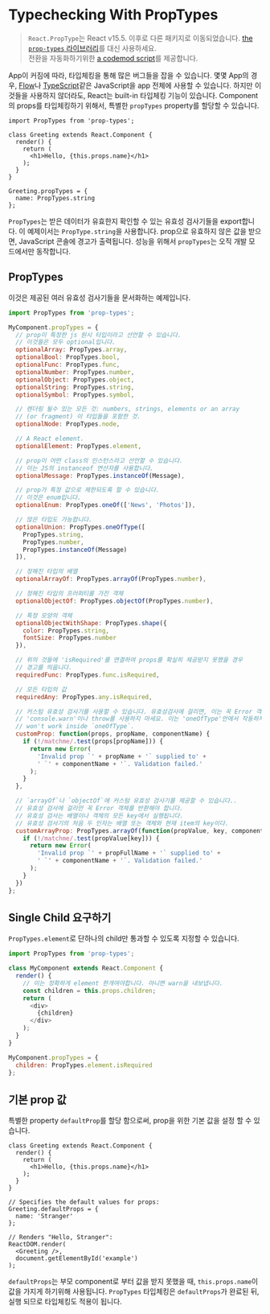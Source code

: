 # Typechecking With PropTypes
> ``` React.PropType ```는 React v15.5. 이후로 다른 패키지로 이동되었습니다. <a href="https://www.npmjs.com/package/prop-types">the <code>prop-types</code> 라이브러리</a>를 대신 사용하세요. <br>
전환을 자동화하기위한 <a href="/react/blog/2017/04/07/react-v15.5.0.html#migrating-from-react.proptypes">a codemod script</a>를 제공합니다.

App이 커짐에 따라, 타입체킹을 통해 많은 버그들을 잡을 수 있습니다. 몇몇 App의 경우, <a href="https://flowtype.org/">Flow</a>나 <a href="https://www.typescriptlang.org/">TypeScript</a>같은 JavaScript을 app 전체에 사용할 수 있습니다. 하지만 이것들을 사용하지 않더라도, React는 built-in 타입체킹 기능이 있습니다. Component의 props를 타입체킹하기 위해서, 특별한 ``` propTypes ``` property를 할당할 수 있습니다.
```
import PropTypes from 'prop-types';

class Greeting extends React.Component {
  render() {
    return (
      <h1>Hello, {this.props.name}</h1>
    );
  }
}

Greeting.propTypes = {
  name: PropTypes.string
};
```
``` PropTypes ```는 받은 데이터가 유효한지 확인할 수 있는 유효성 검사기들을 export합니다. 이 예제이서는 ``` PropType.string ```을 사용합니다. prop으로 유효하지 않은 값을 받으면, JavaScript 콘솔에 경고가 출력됩니다. 성능을 위해서 ``` propTypes ```는 오직 개발 모드에서만 동작합니다.

## PropTypes
이것은 제공된 여러 유효성 검사기들을 문서화하는 예제입니다.
``` js
import PropTypes from 'prop-types';

MyComponent.propTypes = {
  // prop이 특정한 js 원시 타입이라고 선언할 수 있습니다.
  // 이것들은 모두 optional입니다.
  optionalArray: PropTypes.array,
  optionalBool: PropTypes.bool,
  optionalFunc: PropTypes.func,
  optionalNumber: PropTypes.number,
  optionalObject: PropTypes.object,
  optionalString: PropTypes.string,
  optionalSymbol: PropTypes.symbol,

  // 렌더링 될수 있는 모든 것: numbers, strings, elements or an array
  // (or fragment) 이 타입들을 포함한 것.
  optionalNode: PropTypes.node,

  // A React element.
  optionalElement: PropTypes.element,

  // prop이 어떤 class의 인스턴스라고 선언할 수 있습니다.
  // 이는 JS의 instanceof 연산자를 사용합니다.
  optionalMessage: PropTypes.instanceOf(Message),

  // prop가 특정 값으로 제한되도록 할 수 있습니다.
  // 이것은 enum입니다.
  optionalEnum: PropTypes.oneOf(['News', 'Photos']),

  // 많은 타입도 가능합니다.
  optionalUnion: PropTypes.oneOfType([
    PropTypes.string,
    PropTypes.number,
    PropTypes.instanceOf(Message)
  ]),

  // 정해진 타입의 배열
  optionalArrayOf: PropTypes.arrayOf(PropTypes.number),

  // 정해진 타입의 프러퍼티를 가진 객체
  optionalObjectOf: PropTypes.objectOf(PropTypes.number),

  // 특정 모양의 객체
  optionalObjectWithShape: PropTypes.shape({
    color: PropTypes.string,
    fontSize: PropTypes.number
  }),

  // 위의 것들에 'isRequired'를 연결하여 props를 확실히 제공받지 못했을 경우 
  // 경고를 띄웁니다.
  requiredFunc: PropTypes.func.isRequired,

  // 모든 타입의 값
  requiredAny: PropTypes.any.isRequired,

  // 커스텀 유효성 검사기를 사용할 수 있습니다. 유효성검사에 걸리면, 이는 꼭 Error 객체를 반환해야 합니다. 
  // 'console.warn'이나 throw를 사용하지 마세요. 이는 'oneOfType'안에서 작동하지 않습니다.
  // won't work inside `oneOfType`.
  customProp: function(props, propName, componentName) {
    if (!/matchme/.test(props[propName])) {
      return new Error(
        'Invalid prop `' + propName + '` supplied to' +
        ' `' + componentName + '`. Validation failed.'
      );
    }
  },

  // `arrayOf`나 `objectOf`에 커스텀 유효성 검사기를 제공할 수 있습니다..
  // 유효성 검사에 걸리만 꼭 Error 객체를 반환해야 합니다.
  // 유효성 검사는 배열이나 객체의 모든 key에서 실행됩니다. 
  // 유효성 검사기의 처음 두 인자는 배열 또는 객체와 현재 item의 key이다. 
  customArrayProp: PropTypes.arrayOf(function(propValue, key, componentName, location, propFullName) {
    if (!/matchme/.test(propValue[key])) {
      return new Error(
        'Invalid prop `' + propFullName + '` supplied to' +
        ' `' + componentName + '`. Validation failed.'
      );
    }
  })
};
```

## Single Child 요구하기
``` PropTypes.element ```로 단하나의 child만 통과할 수 있도록 지정할 수 있습니다.
``` js
import PropTypes from 'prop-types';

class MyComponent extends React.Component {
  render() {
    // 이는 정확하게 element 한개여야합니다. 아니면 warn을 내보냅니다.
    const children = this.props.children;
    return (
      <div>
        {children}
      </div>
    );
  }
}

MyComponent.propTypes = {
  children: PropTypes.element.isRequired
};
```

## 기본 prop 값
특별한 property ``` defaultProp ```를 할당 함으로써, prop을 위한 기본 값을 설정 할 수 있습니다. 
``` JSX
class Greeting extends React.Component {
  render() {
    return (
      <h1>Hello, {this.props.name}</h1>
    );
  }
}

// Specifies the default values for props:
Greeting.defaultProps = {
  name: 'Stranger'
};

// Renders "Hello, Stranger":
ReactDOM.render(
  <Greeting />,
  document.getElementById('example')
);
```
``` defaultProps ```는 부모 component로 부터 값을 받지 못했을 때, ``` this.props.name ```이 값을 가지게 하기위해 사용됩니다. ``` PropTypes ``` 타입체킹은 ``` defaultProps ```가 완료된 뒤, 실행 되므로 타입체킹도 적용이 됩니다.